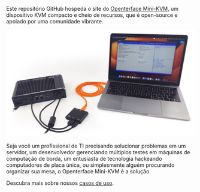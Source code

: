 Este repositório GitHub hospeda o site do [Openterface Mini-KVM](https://openterface.com/), um dispositivo KVM compacto e cheio de recursos, que é open-source e apoiado por uma comunidade vibrante.

![use-case-demo-industrial-pc](/docs//images/product/use-case-demo-industrial-pc.jpg)

Seja você um profissional de TI precisando solucionar problemas em um servidor, um desenvolvedor gerenciando múltiplos testes em máquinas de computação de borda, um entusiasta de tecnologia hackeando computadores de placa única, ou simplesmente alguém procurando organizar sua mesa, o Openterface Mini-KVM é a solução.

Descubra mais sobre nossos [casos de uso](https://openterface.com/use-cases/).